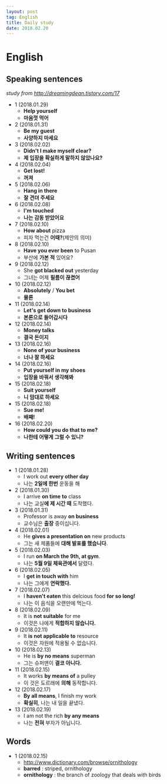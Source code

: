 ```yaml
---
layout: post
tag: English
title: Daily study
date: 2018.02.20
---
```


# English  
## Speaking sentences  
*study from http://dreamingdean.tistory.com/17*
- 1 (2018.01.29)  
  - **Help yourself**  
  - **마음껏 먹어**  
- 2 (2018.01.31)  
  - **Be my guest**   
  - **사양하지 마세요**  
- 3 (2018.02.02)  
  - **Didn't I make myself clear?**  
  - **제 입장을 확실하게 말하지 않았나요?**   
- 4 (2018.02.04)  
  - **Get lost!**  
  - **꺼져**  
- 5 (2018.02.06)  
  - **Hang in there**  
  - **잘 견뎌 주세요**  
- 6 (2018.02.08)  
  - **I'm touched**  
  - **나는 감동 받았어요**  
- 7 (2018.02.10)  
  - **How about** pizza  
  - 피자 먹는건 **어때?**(제안의 의미)  
- 8 (2018.02.10)  
  - **Have you ever been** to Pusan  
  - 부산에 **가본 적** 있어요?  
- 9 (2018.02.12)  
  - She **got blacked out** yesterday  
  - 그녀는 어제 **필름이 끊켰어**  
- 10 (2018.02.12)  
  - **Absolutely** / **You bet**  
  - **물론**  
- 11 (2018.02.14)  
  - **Let's get down to business**  
  - **본론으로 들어갑시다**  
- 12 (2018.02.14)  
  - **Money talks**  
  - **결국 돈이지**  
- 13 (2018.02.16)  
  - **None of your business**  
  - **너나 잘 하세요**  
- 14 (2018.02.16)  
  - **Put yourself in my shoes**  
  - **입장을 바꿔서 생각해봐**  
- 15 (2018.02.18)  
  - **Suit yourself**  
  - **니 맘대로 하세요**  
- 15 (2018.02.18)  
  - **Sue me!**  
  - **배째!**  
- 16 (2018.02.20)  
  - **How could you do that to me?**  
  - **나한테 어떻게 그럴 수 있니?**  

## Writing sentences  
- 1 (2018.01.28)  
  - I work out **every other day**  
  - 나는 **2일에 한번** 운동을 해  
- 2 (2018.01.30)  
  - I arrive **on time** **to** class  
  - 나는 교실**에 제 시간 때** 도착했다. 
- 3 (2018.01.31)
  - Professor is away **on business**  
  - 교수님은 **출장** 중이십니다.  
- 4 (2018.02.01)
  - He **gives a presentation on** new products  
  - 그는 새 제품들에 **대해 발표를 했습니다**.  
- 5 (2018.02.03)  
  - I run **on March the 9th, at gym**.  
  - 나는 **5월 9일 체육관에서** 달렸다.  
- 6 (2018.02.05)  
  - I **get in touch with** him  
  - 나는 그에게 **연락했다.**  
- 7 (2018.02.07)  
  - I **haven't eaten** this delcious food **for so long!**  
  - 나는 이 음식을 오랜만에 먹는다.  
- 8 (2018.02.09)  
  - It is **not suitable** for me  
  - 이것은 나에게 **적합하지 않습니다.**  
- 9 (2018.02.11)  
  - It **is not applicable to** resource  
  - 이것은 자원에 적용될 수 없습니다.  
- 10 (2018.02.13)  
  - He is **by no means** superman  
  - 그는 슈퍼맨이 **결코 아니다.**  
- 11 (2018.02.15)  
  - It works **by means of** a pulley  
  - 이 것은 도르래에 **의해** 동작합니다.  
- 12 (2018.02.17)  
  - **By all means**, I finish my work  
  - **확실히**, 나는 내 일을 끝냈다.  
- 13 (2018.02.19)  
  - I am not the rich **by any means**   
  - 나는 **전혀** 부자가 아닙니다.  

## Words  
- 1 (2018.02.15)  
  - http://www.dictionary.com/browse/ornithology  
  - **barred** : striped, ornithology  
  - **ornithology** : the branch of zoology that deals with birds  
